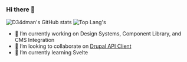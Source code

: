 ### Hi there 👻

![D34dman's GitHub stats](https://github-readme-stats.vercel.app/api?username=d34dman&show_icons=true&count_private=true)
![Top Lang's](https://github-readme-stats.vercel.app/api/top-langs/?username=d34dman&layout=compact)

- 🔭 I’m currently working on Design Systems, Component Library, and CMS Integration
- 👯 I’m looking to collaborate on [Drupal API Client](https://www.drupal.org/project/api_client)
- 🌱 I’m currently learning Svelte

<!--
**d34dman/d34dman** is a ✨ _special_ ✨ repository because its `README.md` (this file) appears on your GitHub profile.

Here are some ideas to get you started:

- 🔭 I’m currently working on ...
- 🌱 I’m currently learning ...
- 👯 I’m looking to collaborate on ...
- 🤔 I’m looking for help with ...
- 💬 Ask me about ...
- 📫 How to reach me: ...
- 😄 Pronouns: ...
- ⚡ Fun fact: ...
-->
